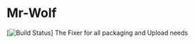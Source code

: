 Mr-Wolf
=======
[![Build Status](https://travis-ci.org/codeignition/Mr-Wolf)]
The Fixer for all packaging and Upload needs
